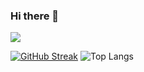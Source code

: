 ### Hi there 👋
![](https://komarev.com/ghpvc/?username=shahriararefin&color=blueviolet)
<!--
**shahriararefin/shahriararefin** is a ✨ _special_ ✨ repository because its `README.md` (this file) appears on your GitHub profile.

Here are some ideas to get you started:

- 🔭 I’m currently working on ...
- 🌱 I’m currently learning ...
- 👯 I’m looking to collaborate on ...
- 🤔 I’m looking for help with ...
- 💬 Ask me about ...
- 📫 How to reach me: ...
- 😄 Pronouns: ...
- ⚡ Fun fact: ...

-->

[![GitHub Streak](https://streak-stats.demolab.com?user=shahriararefin&theme=horizon)](https://git.io/streak-stats)
![Top Langs](https://github-readme-stats.vercel.app/api/top-langs/?username=shahriararefin&layout=compact)

